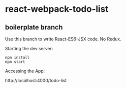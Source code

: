 # react-webpack-todo-list

## boilerplate branch

Use this branch to write React-ES6-JSX code. No Redux.

Starting the dev server:

    npm install
    npm start

Accessing the App:

  http://localhost:4000/todo-list
